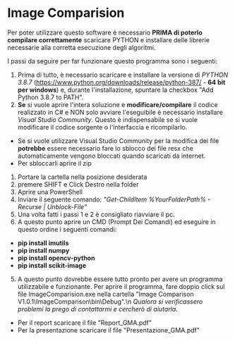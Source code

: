 # Image Comparision

Per poter utilizzare questo software è necessario **PRIMA di poterlo compilare correttamente** scaricare PYTHON e installare delle librerie necessarie alla corretta esecuzione degli algoritmi.

I passi da seguire per far funzionare questo programma sono i seguenti:

1. Prima di tutto, è necessario scaricare e installare la versione di *PYTHON 3.8.7* (https://www.python.org/downloads/release/python-387/ - **64 bit per windows**) e, durante l'installazione, spuntare la checkbox "Add Python 3.8.7 to PATH".
2. **Se** si vuole aprire l'intera soluzione e **modificare/compilare** il codice realizzato in C# e NON solo avviare l'eseguibile è necessario installare *Visual Studio Community*. Questo è indispensabile se si vuole modificare il codice sorgente o l'interfaccia e ricompilarlo.
  - Se si vuole utilizzare Visual Studio Community per la modifica dei file **potrebbe** essere necessario fare lo sblocco dei file resx che automaticamente vengono bloccati quando scaricati da internet.
  - Per sbloccarli aprire il zip
  1. Portare la cartella nella posizione desiderata
  2. premere SHIFT e Click Destro nella folder
  3. Aprire una PowerShell
  4. Inviare il seguente comando: _"Get-ChildItem %YourFolderPath% -Recurse | Unblock-File"_
3. Una volta fatti i passi 1 e 2 è consigliato riavviare il pc.
4. A questo punto aprire un CMD (Prompt Dei Comandi) ed eseguire in questo ordine i seguenti comandi:
- **pip install imutils**
- **pip install numpy**
- **pip install opencv-python**
- **pip install scikit-image**
5. A questo punto dovrebbe essere tutto pronto per avere un programma utilizzabile e funzionante. Per aprire il programma, fare doppio click sul file ImageComparision.exe nella cartella "Image Comparison V1.0.1\ImageComparison\bin\Debug".\n
*Qualora si verificassero problemi la prego di contattarmi e cercherò di aiutarla*.

- Per il report scaricare il file "Report_GMA.pdf"
- Per la presentazione scaricare il file "Presentazione_GMA.pdf"
